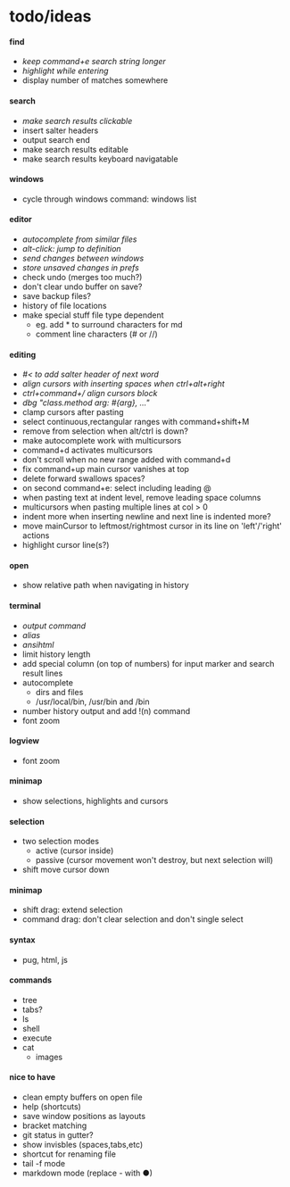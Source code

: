 # todo/ideas

#### find
- *keep command+e search string longer*
- *highlight while entering*
- display number of matches somewhere

#### search
- *make search results clickable*
- insert salter headers
- output search end
- make search results editable
- make search results keyboard navigatable

#### windows
- cycle through windows command: windows list

#### editor
- *autocomplete from similar files*
- *alt-click: jump to definition*
- *send changes between windows*
- *store unsaved changes in prefs*
- check undo (merges too much?)
- don't clear undo buffer on save?
- save backup files?
- history of file locations
- make special stuff file type dependent
    - eg. add * to surround characters for md
    - comment line characters (# or //)

#### editing
- *#< to add salter header of next word*
- *align cursors with inserting spaces when ctrl+alt+right*
- *ctrl+command+/  align cursors block*
- *dbg "class.method arg: #{arg}, ..."*
- clamp cursors after pasting
- select continuous,rectangular ranges with command+shift+M 
- remove from selection when alt/ctrl is down?
- make autocomplete work with multicursors
- command+d activates multicursors
- don't scroll when no new range added with command+d
- fix command+up main cursor vanishes at top
- delete forward swallows spaces?
- on second command+e: select including leading @
- when pasting text at indent level, remove leading space columns
- multicursors when pasting multiple lines at col > 0
- indent more when inserting newline and next line is indented more?
- move mainCursor to leftmost/rightmost cursor in its line on 'left'/'right' actions
- highlight cursor line(s?)

#### open
- show relative path when navigating in history

#### terminal
- *output command*
- *alias*
- *ansihtml*
- limit history length
- add special column (on top of numbers) for input marker and search result lines
- autocomplete
    - dirs and files
    - /usr/local/bin, /usr/bin and /bin
- number history output and add !(n) command
- font zoom
      
#### logview
- font zoom
      
#### minimap
- show selections, highlights and cursors
    
#### selection
- two selection modes
    - active (cursor inside)
    - passive (cursor movement won't destroy, but next selection will)
- shift move cursor down
    
#### minimap 
- shift drag: extend selection
- command drag: don't clear selection and don't single select

#### syntax
- pug, html, js

#### commands
- tree
- tabs?
- ls
- shell
- execute
- cat
    - images

#### nice to have
- clean empty buffers on open file
- help (shortcuts)
- save window positions as layouts
- bracket matching
- git status in gutter?
- show invisbles (spaces,tabs,etc)
- shortcut for renaming file
- tail -f mode
- markdown mode (replace - with ●)
    
